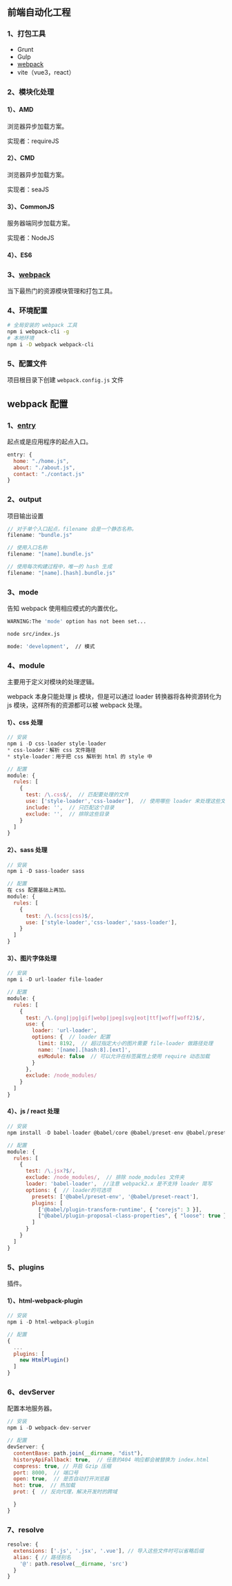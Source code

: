 ## 前端自动化工程

### 1、打包工具

- Grunt
- Gulp
- [webpack](https://www.webpackjs.com/)
- vite（vue3，react）

### 2、模块化处理

#### 1）、AMD

浏览器异步加载方案。

实现者：requireJS

#### 2）、CMD

浏览器异步加载方案。

实现者：seaJS

#### 3）、CommonJS

服务器端同步加载方案。

实现者：NodeJS

#### 4）、ES6

### 3、[webpack](https://www.webpackjs.com/)

当下最热门的资源模块管理和打包工具。

### 4、环境配置

```bash
# 全局安装的 webpack 工具
npm i webpack-cli -g
# 本地环境
npm i -D webpack webpack-cli
```

### 5、配置文件

项目根目录下创建 `webpack.config.js` 文件

## webpack 配置

### 1、[entry](https://www.webpackjs.com/configuration/entry-context/#entry)

起点或是应用程序的起点入口。

```js
entry: {
  home: "./home.js",
  about: "./about.js",
  contact: "./contact.js"
}
```

### 2、output

项目输出设置

```js
// 对于单个入口起点，filename 会是一个静态名称。
filename: "bundle.js"

// 使用入口名称
filename: "[name].bundle.js"

// 使用每次构建过程中，唯一的 hash 生成
filename: "[name].[hash].bundle.js"
```

### 3、mode

告知 webpack 使用相应模式的内置优化。

```bash
WARNING:The 'mode' option has not been set...

node src/index.js

mode: 'development',  // 模式
```

### 4、module

主要用于定义对模块的处理逻辑。

webpack 本身只能处理 js 模块，但是可以通过 loader 转换器将各种资源转化为 js 模块，这样所有的资源都可以被 webpack 处理。

#### 1）、css 处理

```js
// 安装
npm i -D css-loader style-loader
* css-loader：解析 css 文件路径
* style-loader：用于把 css 解析到 html 的 style 中

// 配置
module: {
  rules: [
    {
      test: /\.css$/,  // 匹配要处理的文件
      use: ['style-loader','css-loader'],  // 使用哪些 loader 来处理这些文件，loader 处理顺序从右往左执行的
      include: '',  // 只匹配这个目录
      exclude: '',  // 排除这些目录
    }
  ]
}
```

#### 2）、sass 处理

```js
// 安装
npm i -D sass-loader sass

// 配置
在 css 配置基础上再加。
module: {
  rules: [
    {
      test: /\.(scss|css)$/,
      use: ['style-loader','css-loader','sass-loader'],
    }
  ]
}
```

#### 3）、图片字体处理

```js
// 安装
npm i -D url-loader file-loader

// 配置
module: {
  rules: [
    {
      test: /\.(png|jpg|gif|webp|jpeg|svg|eot|ttf|woff|woff2)$/,
      use: {
        loader: 'url-loader',
        options: {  // loader 配置
          limit: 8192,  // 超过指定大小的图片需要 file-loader 做路径处理
          name: '[name].[hash:8].[ext]',
          esModule: false  // 可以允许在标签属性上使用 require 动态加载
        }
      },
      exclude: /node_modules/
    }
  ]
}
```

#### 4）、js / react 处理

```js
// 安装
npm install -D babel-loader @babel/core @babel/preset-env @babel/preset-react @babel/plugin-proposal-class-properties  @babel/plugin-transform-runtime

// 配置
module: {
  rules: [
    {
      test: /\.jsx?$/,
      exclude: /node_modules/,  // 排除 node_modules 文件夹
      loader: 'babel-loader',  //注意 webpack2.x 是不支持 loader 简写
      options: {  // loader的可选项
        presets: ['@babel/preset-env', '@babel/preset-react'],
        plugins: [
          ['@babel/plugin-transform-runtime', { "corejs": 3 }],
          ["@babel/plugin-proposal-class-properties", { "loose": true }]
        ]
      }
    }
  ]
}
```

### 5、plugins

插件。

#### 1）、html-webpack-plugin

```js
// 安装
npm i -D html-webpack-plugin

// 配置
{
  ...
  plugins: [
    new HtmlPlugin()
  ]
}
```

### 6、devServer

配置本地服务器。

```js
// 安装
npm i -D webpack-dev-server

// 配置
devServer: {
  contentBase: path.join(__dirname, "dist"),
  historyApiFallback: true,  // 任意的404 响应都会被替换为 index.html
  compress: true, // 开启 Gzip 压缩
  port: 8000,  // 端口号
  open: true,  // 是否自动打开浏览器
  hot: true,  // 热加载
  prot: {  // 反向代理，解决开发时的跨域

  }
}
```

### 7、resolve

```js
resolve: {
  extensions: ['.js', '.jsx', '.vue'], // 导入这些文件时可以省略后缀
  alias: { // 路径别名
    '@': path.resolve(__dirname, 'src')
  }
}
```